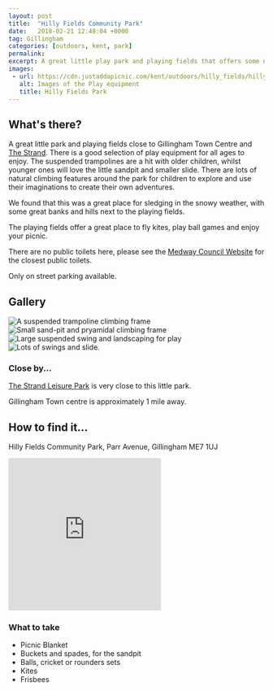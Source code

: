```yaml
---
layout: post
title:  "Hilly Fields Community Park"
date:   2018-02-21 12:48:04 +0000
tag: Gillingham
categories: [outdoors, kent, park]
permalink: 
excerpt: A great little play park and playing fields that offers some novel and interesting play equipment.  The perfect stop over after being at the Strand or on your way home from a shopping trip.
images:
 - url: https://cdn.justaddapicnic.com/kent/outdoors/hilly_fields/hillyfields1.jpg
   alt: Images of the Play equipment
   title: Hilly Fields Park
---
```


## What's there?
A great little park and playing fields close to Gillingham Town Centre and [The Strand](https://justaddapicnic.com/outdoors/kent/park/sandpit/2018/01/16/strand.html).  There is a good selection of play equipment for all ages to enjoy.  The suspended trampolines are a hit with older children, whilst younger ones will love the little sandpit and smaller slide.  There are lots of natural climbing features around the park for children to explore and use their imaginations to create their own adventures.

We found that this was a great place for sledging in the snowy weather, with some great banks and hills next to the playing fields.

The playing fields offer a great place to fly kites, play ball games and enjoy your picnic.

There are no public toilets here, please see the [Medway Council Website](https://www.medway.gov.uk/information/findmynearest.aspx?stype=36) for the closest public toilets.

Only on street parking available.

## Gallery

<div class="container">
<div class="row">

<div class="col-md-6">
  <div class="card" id="landscape">
    <img src="https://cdn.justaddapicnic.com/kent/outdoors/hilly_fields/hillyfields1.jpg" alt="A suspended trampoline climbing frame" class="img-fluid">
  </div>

  <div class="card" id="landscape">
    <img src="https://cdn.justaddapicnic.com/kent/outdoors/hilly_fields/hillyfields2.jpg" alt="Small sand-pit and pryamidal climbing frame" class="img-fluid">
  </div>
</div>

<div class="col-md-6">
  <div class="card" id="landscape">
    <img src="https://cdn.justaddapicnic.com/kent/outdoors/hilly_fields/hillyfields3.jpg" alt="Large suspended swing and landscaping for play" class="img-fluid">
  </div>

  <div class="card" id="landscape">
    <img src="https://cdn.justaddapicnic.com/kent/outdoors/hilly_fields/hillyfields4.jpg" alt="Lots of swings and slide." class="img-fluid">
  </div>
</div>
</div>
</div>


### Close by...

[The Strand Leisure Park](http://www.justaddapicnic.com/outdoors/kent/park/sandpit/2018/01/16/strand.html) is very close to this little park.

Gillingham Town centre is approximately 1 mile away.

## How to find it...
Hilly Fields Community Park, Parr Avenue, Gillingham ME7 1UJ

<iframe src="https://www.google.com/maps/embed?pb=!1m18!1m12!1m3!1d2489.64243528698!2d0.5549374163226908!3d51.39124942700906!2m3!1f0!2f0!3f0!3m2!1i1024!2i768!4f13.1!3m3!1m2!1s0x47d8cd824b7dc5d9%3A0xab7cdaaf12c66fce!2sHilly+Fields+Community+Park!5e0!3m2!1sen!2suk!4v1519221912117" width="300" height="300" frameborder="0" style="border:0" allowfullscreen></iframe>

### What to take
* Picnic Blanket
* Buckets and spades, for the sandpit
* Balls, cricket or rounders sets
* Kites
* Frisbees

